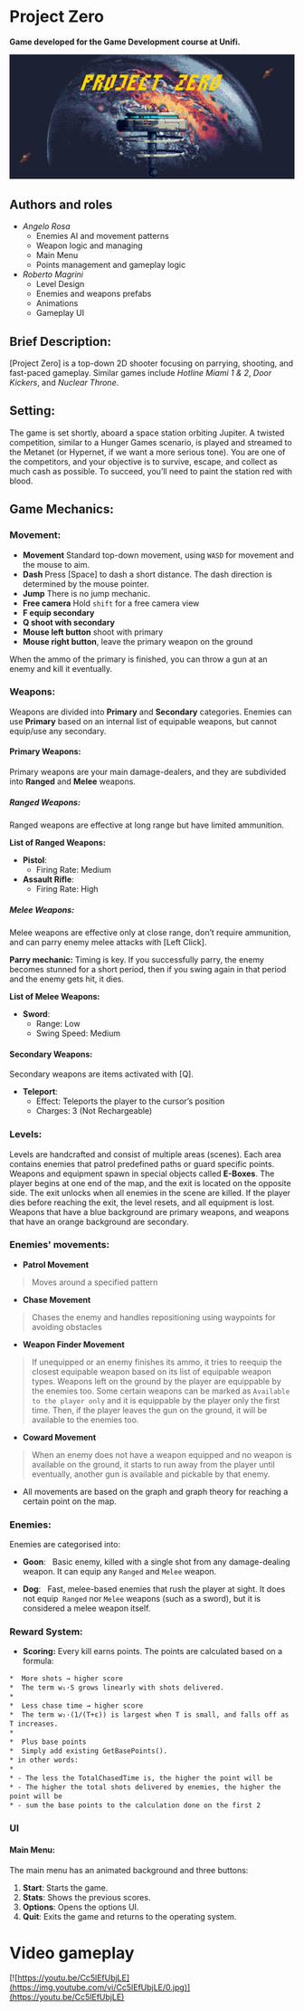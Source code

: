 # Project Zero

**Game developed for the Game Development course at Unifi.**

![img](media/logo/logo.png)

## Authors and roles

- _Angelo Rosa_ 
  - Enemies AI and movement patterns
  - Weapon logic and managing
  - Main Menu
  - Points management and gameplay logic 
- _Roberto Magrini_ 
  - Level Design
  - Enemies and weapons prefabs
  - Animations
  - Gameplay UI

## Brief Description:
[Project Zero] is a top-down 2D shooter focusing on parrying, shooting, and fast-paced gameplay. Similar games include *Hotline Miami 1 & 2*, *Door Kickers*, and *Nuclear Throne*.

## Setting:
The game is set shortly, aboard a space station orbiting Jupiter. A twisted competition, similar to a Hunger Games scenario, is played and streamed to the Metanet (or Hypernet, if we want a more serious tone). You are one of the competitors, and your objective is to survive, escape, and collect as much cash as possible. To succeed, you’ll need to paint the station red with blood.

## Game Mechanics:

### Movement:
- **Movement** Standard top-down movement, using `WASD` for movement and the mouse to aim.
- **Dash** Press [Space] to dash a short distance. The dash direction is determined by the mouse pointer.
- **Jump** There is no jump mechanic.
- **Free camera** Hold `shift` for a free camera view
- **F equip secondary**
- **Q shoot with secondary**
- **Mouse left button** shoot with primary
- **Mouse right button**, leave the primary weapon on the ground

When the ammo of the primary is finished, you can throw a gun at an enemy and kill it eventually.

### Weapons:
Weapons are divided into **Primary** and **Secondary** categories. Enemies can use **Primary** based on an internal list of equipable weapons, but cannot equip/use any secondary.

#### Primary Weapons:
Primary weapons are your main damage-dealers, and they are subdivided into **Ranged** and **Melee** weapons.

##### Ranged Weapons:
Ranged weapons are effective at long range but have limited ammunition.

**List of Ranged Weapons:**

- **Pistol**:  
  - Firing Rate: Medium  
  
- **Assault Rifle**:  
  - Firing Rate: High  

##### Melee Weapons:
Melee weapons are effective only at close range, don’t require ammunition, and can parry enemy melee attacks with [Left Click].  

**Parry mechanic:** Timing is key. If you successfully parry, the enemy becomes stunned for a short period, then if you swing again in that period and the enemy gets hit, it dies.

**List of Melee Weapons:**

- **Sword**:  
  - Range: Low  
  - Swing Speed: Medium  

#### Secondary Weapons:
Secondary weapons are items activated with [Q].

- **Teleport**:  
  - Effect: Teleports the player to the cursor’s position  
  - Charges: 3 (Not Rechargeable)

### Levels:
Levels are handcrafted and consist of multiple areas (scenes). Each area contains enemies that patrol predefined paths or guard specific points. Weapons and equipment spawn in special objects called **E-Boxes**. The player begins at one end of the map, and the exit is located on the opposite side. The exit unlocks when all enemies in the scene are killed. If the player dies before reaching the exit, the level resets, and all equipment is lost. Weapons that have a blue background are primary weapons, and weapons that have an orange background are secondary.

### Enemies' movements:

- **Patrol Movement**

> Moves around a specified pattern

- **Chase Movement**

> Chases the enemy and handles repositioning using waypoints for avoiding obstacles

- **Weapon Finder Movement**

> If unequipped or an enemy finishes its ammo, it tries to reequip the closest equipable weapon based on its list of equipable weapon types. Weapons left on the ground by the player are equippable by the enemies too. Some certain weapons can be marked as `Available to the player only` and it is equippable by the player only the first time. Then, if the player leaves the gun on the ground, it will be available to the enemies too.

- **Coward Movement**

> When an enemy does not have a weapon equipped and no weapon is available on the ground, it starts to run away from the player until eventually, another gun is available and pickable by that enemy.

- All movements are based on the graph and graph theory for reaching a certain point on the map.

### Enemies:
Enemies are categorised into:

- **Goon**:  
 Basic enemy, killed with a single shot from any damage-dealing weapon. It can equip any `Ranged` and `Melee` weapon.

- **Dog**:  
 Fast, melee-based enemies that rush the player at sight. It does not equip  `Ranged` nor `Melee` weapons (such as a sword), but it is considered a melee weapon itself.

### Reward System:
- **Scoring:** Every kill earns points. The points are calculated based on a formula:

```
*  More shots → higher score
*  The term w₁·S grows linearly with shots delivered.
*
*  Less chase time → higher score
*  The term w₂·(1/(T+ε)) is largest when T is small, and falls off as T increases.
*
*  Plus base points
*  Simply add existing GetBasePoints().
* in other words:
*
* - The less the TotalChasedTime is, the higher the point will be
* - The higher the total shots delivered by enemies, the higher the point will be
* - sum the base points to the calculation done on the first 2
```

### UI

#### Main Menu:
The main menu has an animated background and three buttons:
1. **Start**: Starts the game.
2. **Stats**: Shows the previous scores.
3. **Options**: Opens the options UI.
4. **Quit**: Exits the game and returns to the operating system.

# Video gameplay


[![https://youtu.be/Cc5lEfUbjLE](https://img.youtube.com/vi/Cc5lEfUbjLE/0.jpg)](https://youtu.be/Cc5lEfUbjLE)
